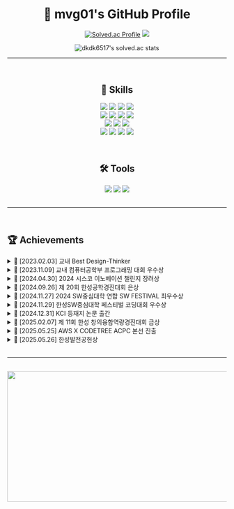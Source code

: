 <div align="center">

# 🌟 mvg01's GitHub Profile

[![Solved.ac Profile](http://mazassumnida.wtf/api/v2/generate_badge?boj=dkdk6517)](https://solved.ac/dkdk6517/)
<img src="http://mazandi.herokuapp.com/api?handle=dkdk6517&theme=cold"/>

![dkdk6517's solved.ac stats](https://github-readme-solvedac.hyp3rflow.vercel.app/api/?handle=dkdk6517)

---
<br>

## 🚀 Skills

<p>
  <img src="https://img.shields.io/badge/Node.js-43853D?style=for-the-badge&logo=node.js&logoColor=white" />
  <img src="https://img.shields.io/badge/HTML-239120?style=for-the-badge&logo=html5&logoColor=white" />
  <img src="https://img.shields.io/badge/CSS-239120?&style=for-the-badge&logo=css3&logoColor=white" />
  <img src="https://img.shields.io/badge/JavaScript-F7DF1E?style=for-the-badge&logo=JavaScript&logoColor=white" />
  
  <br>
  <img src="https://img.shields.io/badge/C-00599C?style=for-the-badge&logo=c&logoColor=white" />
  <img src="https://img.shields.io/badge/C%2B%2B-00599C?style=for-the-badge&logo=c%2B%2B&logoColor=white" />
  <img src="https://img.shields.io/badge/Java-ED8B00?style=for-the-badge&logo=openjdk&logoColor=white" />
  <img src="https://img.shields.io/badge/Python-3776AB?style=for-the-badge&logo=python&logoColor=white" />
  <br>

  <img src="https://img.shields.io/badge/Raspberry%20Pi-red?style=for-the-badge&logo=raspberry-pi&logoColor=white" />
  <img src="https://img.shields.io/badge/express-000000?style=for-the-badge&logo=express&logoColor=white" />
  <img src="https://img.shields.io/badge/Electron-47848F?style=for-the-badge&logo=Electron&logoColor=white" />
  <br>

  <img src="https://img.shields.io/badge/MySQL-00000F?style=for-the-badge&logo=mysql&logoColor=white" />
  <img src="https://img.shields.io/badge/SQLite-07405E?style=for-the-badge&logo=sqlite&logoColor=white" />
  <img src="https://img.shields.io/badge/npm-CB3837?style=for-the-badge&logo=npm&logoColor=white" />
  <img src="https://img.shields.io/badge/Pinecone-blue?style=for-the-badge&logo=pinecone" />

</p>
<br>

## 🛠 Tools
<img src="https://img.shields.io/badge/git-F05032?style=for-the-badge&logo=git&logoColor=white" />
<img src="https://img.shields.io/badge/GitHub-181717?style=for-the-badge&logo=GitHub&logoColor=white" />
<img src="https://img.shields.io/badge/Visual_Studio_Code-0078d7?style=for-the-badge&logo=visual%20studio%20code&logoColor=white" />
</div>

<br>

---
<br>

## 🏆 Achievements

<details>
  <summary>🏅 [2023.02.03] 교내 Best Design-Thinker</summary>
  <br>
  <img src="https://github.com/user-attachments/assets/5fb98ab5-7c84-4019-934f-2f465da47a48" alt="디자인 씽킹" width="500"/>
</details>

<details>
  <summary>🏅 [2023.11.09] 교내 컴퓨터공학부 프로그래밍 대회 우수상</summary>
  <br>
  <img src="https://github.com/user-attachments/assets/1f3a284f-fb8d-4409-838a-54341b9e9e44" alt="교내 프로그래밍 대회" width="500"/>
</details>

<details>
  <summary>🏅 [2024.04.30] 2024 시스코 이노베이션 챌린지 장려상</summary>
  <br>
  <img src="https://github.com/user-attachments/assets/086a6b3a-e048-4b27-bb27-d2e51d2207de" alt="시스코 이노베이션 챌린지" width="500"/>
  <p>🔗 관련 프로젝트 GitHub: <a href="https://github.com/HSU-REPLAY/Ecosmetic-Bin"><strong>Ecosmetic-Bin 바로가기</strong></a></p>
</details>

<details>
  <summary>🏅 [2024.09.26] 제 20회 한성공학경진대회 은상</summary>
  <br>
  <img src="https://github.com/user-attachments/assets/faa82cac-4923-41d4-86c5-b7f33fbc0be2" alt="한성공학경진대회" width="500"/>
  <p>🔗 관련 프로젝트 GitHub: <a href="https://github.com/HwangCheese/QuickQuick"><strong>QuickQuick 바로가기</strong></a></p>
</details>

<details>
  <summary>🏅 [2024.11.27] 2024 SW중심대학 연합 SW FESTIVAL 최우수상</summary>
  <br>
  <img src="https://github.com/user-attachments/assets/52905c20-b91d-468a-8cd0-17b04907fa89" alt="SW중심대학 연합대회" width="500"/>
</details>

<details>
  <summary>🏅 [2024.11.29] 한성SW중심대학 페스티벌 코딩대회 우수상</summary>
  <br>
  <img src="https://github.com/user-attachments/assets/569a9f97-297f-4699-931a-67facb6cdfda" alt="sw 코딩대회" width="500"/>
</details>

<details>
  <summary>📜 [2024.12.31] KCI 등재지 논문 출간</summary>
  <br>
  <img src="https://github.com/user-attachments/assets/b071c9ca-2074-48ee-a766-4871895f3a39" alt="논문1" width="500"/>
</details>

<details>
  <summary>🏅 [2025.02.07] 제 11회 한성 창의융합역량경진대회 금상</summary>
  <br>
  <img src="https://github.com/user-attachments/assets/9af27d0b-7bc6-4d69-8edf-99cd9c796b55" alt="한성 창의융합역량경진대회 금상" width="500"/>
</details>

<details>
  <summary>🚀 [2025.05.25] AWS X CODETREE ACPC 본선 진출</summary>
  <br>
  <img src="" alt="ACPC 본선" width="500"/>
</details>

<details>
  <summary>🏅 [2025.05.26] 한성발전공헌상</summary>
  <br>
  <img src="https://github.com/user-attachments/assets/30951abf-a5b5-4876-9853-770f94213ae8" alt="한성공헌" width="500"/>
</details>

<br>

---
<br>

<a href="https://github.com/devxb/gitanimals">
<img src="https://render.gitanimals.org/farms/mvg01"width="1000"height="300"/>
</a>

